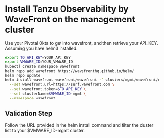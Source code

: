 # Install Tanzu Observability by WaveFront on the management cluster

Use your Pivotal Okta to get into wavefront, and then retrieve your API_KEY.
Assuming you have helm3 installed.

```bash
export TO_API_KEY=YOUR_API_KEY
export VMWARE_ID=YOUR_VMWARE_ID
kubectl create namespace wavefront
helm repo add wavefront https://wavefronthq.github.io/helm/
helm repo update
helm install wavefront wavefront/wavefront -f clusters/mgmt/wavefront/wf.yml \
  --set wavefront.url=https://surf.wavefront.com \
  --set wavefront.token=$TO_API_KEY \
  --set clusterName=$VMWARE_ID-mgmt \
  --namespace wavefront
```

## Validation Step

Follow the URL provided in the helm install command and filter the cluster list to your $VMWARE_ID-mgmt cluster.